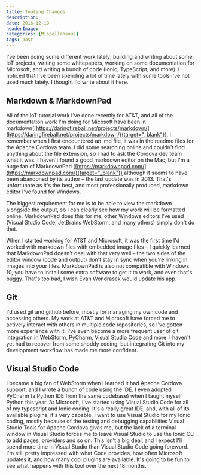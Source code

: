 ```yaml
---
title: Tooling Changes
description: 
date: 2016-12-19
headerImage: 
categories: [Miscellaneous]
tags: post
---
```


I've been doing some different work lately; building and writing about some IoT projects, writing some whitepapers, working on some documentation for Microsoft, and writing a bunch of code (Ionic, TypeScript, and more). I noticed that I've been spending a lot of time lately with some tools I've not used much lately. I thought I'd write about it here.

## Markdown & MarkdownPad

All of the IoT tutorial work I've done recently for AT&T, and all of the documentation work I'm doing for Micosoft have been in markdown([https://daringfireball.net/projects/markdown/](https://daringfireball.net/projects/markdown/){target="_blank"}). I remember when I first encountered an .md file, it was in the readme files for the Apache Cordova team. I did some searching online and couldn't find anything about the file extension, so I had to ask the Cordova dev team what it was. I haven't found a good markdown editor on the Mac, but I'm a huge fan of MarkdownPad ([https://markdownpad.com/](https://markdownpad.com/){target="_blank"}) although it seems to have been abandoned by its author – the last update was in 2013. That's unfortunate as it's the best, and most professionally produced, markdown editor I've found for Windows.

The biggest requirement for me is to be able to view the markdown alongside the output, so I can clearly see how my work will be formatted online. MarkdownPad does this for me, other Windows editors I've used (Visual Studio Code, JetBrains WebStorm, and many others) simply don't do that.

When I started working for AT&T and Microsoft, it was the first time I'd worked with markdown files with embedded image files – I quickly learned that MarkdownPad doesn't deal with that very well – the two sides of the editor window (code and output) don't stay in sync when you're linking in images into your files. MarkdownPad is also not compatible with Windows 10, you have to install some extra software to get it to work, and even that's buggy. That's too bad, I wish Evan Wondrasek would update his app.

## Git

I'd used git and github before, mostly for managing my own code and accessing others. My work at AT&T and Microsoft have forced me to actively interact with others in multiple code repositories, so I've gotten more experience with it. I've even become a more frequent user of git integration in WebStorm, PyCharm, Visual Studio Code and more. I haven't yet had to recover from some shoddy coding, but integrating Git into my development workflow has made me more confident.

## Visual Studio Code

I became a big fan of WebStorm when I learned it had Apache Cordova support, and I wrote a bunch of code using the IDE. I even adopted PyCharm (a Python IDE from the same codebase) when I taught myself Python this year. At Microsoft, I've started using Visual Studio Code for all of my typescript and Ionic coding. It's a really great IDE, and, with all of its available plugins, it's very capable. I want to use Visual Studio for my Ionic coding, mostly because of the testing and debugging capabilities Visual Studio Tools for Apache Cordova gives me, but the lack of a terminal window in Visual Studio forces me to leave Visual Studio to use the Ionic CLI to add pages, providers and so on. This isn't a big deal, and I expect I'll spend more time in Visual Studio than Visual Studio Code going foreword. I'm still pretty impressed with what Code provides, how often Microsoft updates it, and how many cool plugins are available. It's going to be fun to see what happens with this tool over the next 18 months.